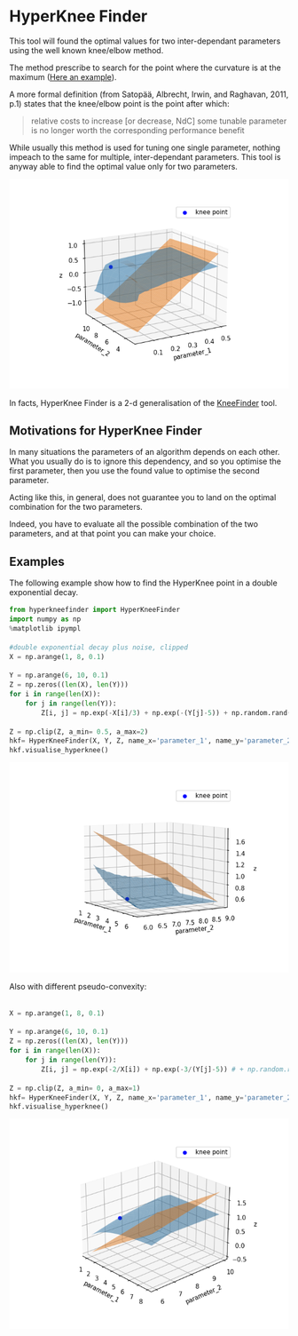 # HyperKnee Finder

This tool will found the optimal values for two inter-dependant parameters using the well known knee/elbow method.

The method prescribe to search for the point where the curvature is at the maximum ([Here an example](https://en.wikipedia.org/wiki/Elbow_method_(clustering))).

A more formal definition (from Satopää, Albrecht, Irwin, and Raghavan, 2011, p.1) states that the knee/elbow point is the point after which:

> relative costs to increase [or decrease, NdC] some tunable parameter is no longer worth the corresponding performance benefit

While usually this method is used for tuning one single parameter, nothing impeach to the same for  multiple, 
inter-dependant parameters. This tool is anyway able to find the optimal value only for two parameters.

![Plot of the HyperKnee](https://github.com/vlavorini/hyperknee_finder/blob/main/notebooks/hk_plot.png)

In facts, HyperKnee Finder is a 2-d generalisation of the [KneeFinder](https://github.com/vlavorini/kneefinder) tool.

## Motivations for HyperKnee Finder
In many situations the parameters of an algorithm depends on each other.  What you usually do is to ignore this 
dependency, and so you optimise the first parameter, then you use the found value to optimise the second parameter. 

Acting like this, in general, does not guarantee you to land on the optimal combination for the two parameters.

Indeed, you have to evaluate all the possible combination of the two parameters, and at that point
you can make your choice.


## Examples
The following example show how to find the HyperKnee point in a double exponential decay.
```python
from hyperkneefinder import HyperKneeFinder
import numpy as np
%matplotlib ipympl

#double exponential decay plus noise, clipped
X = np.arange(1, 8, 0.1)

Y = np.arange(6, 10, 0.1)
Z = np.zeros((len(X), len(Y)))
for i in range(len(X)):
    for j in range(len(Y)):
        Z[i, j] = np.exp(-X[i]/3) + np.exp(-(Y[j]-5)) + np.random.rand()/45

Z = np.clip(Z, a_min= 0.5, a_max=2)
hkf= HyperKneeFinder(X, Y, Z, name_x='parameter_1', name_y='parameter_2', clean_data=True, clean_threshold=0.8)
hkf.visualise_hyperknee()
```

![Plot of the HyperKnee](https://github.com/vlavorini/hyperknee_finder/blob/main/notebooks/hk_plot2.png)

Also with different pseudo-convexity:

```python

X = np.arange(1, 8, 0.1)

Y = np.arange(6, 10, 0.1)
Z = np.zeros((len(X), len(Y)))
for i in range(len(X)):
    for j in range(len(Y)):
        Z[i, j] = np.exp(-2/X[i]) + np.exp(-3/(Y[j]-5)) # + np.random.rand()/15
        
Z = np.clip(Z, a_min= 0, a_max=1)
hkf= HyperKneeFinder(X, Y, Z, name_x='parameter_1', name_y='parameter_2', clean_data=True, clean_threshold=0.8)
hkf.visualise_hyperknee()
```


![Plot of the HyperKnee](https://github.com/vlavorini/hyperknee_finder/blob/main/notebooks/hk_plot3.png)
